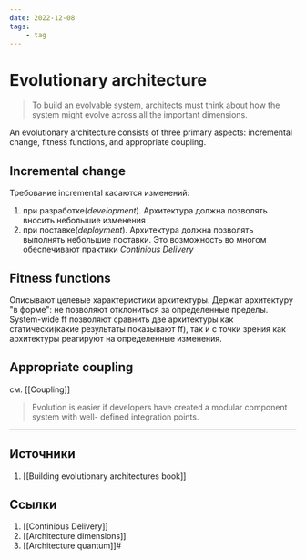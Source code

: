 ```yaml
---
date: 2022-12-08
tags:
    - tag
---
```

# Evolutionary architecture

> To build an evolvable system, architects must think about how the system might evolve across all the important dimensions.


An evolutionary architecture consists of three primary aspects: incremental change, fitness functions, and appropriate coupling.

## Incremental change

Требование incremental касаются изменений:

1. при разработке(*development*). Архитектура должна позволять вносить небольшие изменения
1. при поставке(*deployment*). Архитектура должна позволять выполнять небольшие поставки. Это возможность во многом обеспечивают практики *Continious Delivery*

## Fitness functions

Описывают целевые характеристики архитектуры. Держат архитектуру "в форме": не позволяют отклониться за определенные пределы. System-wide ff позволяют сравнить  две архитектуры как статически(какие результаты показывают ff), так и с точки зрения как архитектуры реагируют на определенные изменения.

## Appropriate coupling

см. [[Coupling]]

> Evolution is easier if developers have created a modular component system with well- defined integration points.

---

## Источники

1. [[Building evolutionary architectures book]]

## Ссылки

1. [[Continious Delivery]]
1. [[Architecture dimensions]]
1. [[Architecture quantum]]#

